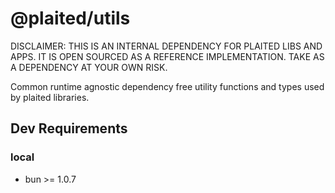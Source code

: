 # @plaited/utils

DISCLAIMER: THIS IS AN INTERNAL DEPENDENCY FOR PLAITED LIBS AND APPS. IT IS OPEN SOURCED AS A REFERENCE IMPLEMENTATION. TAKE AS A DEPENDENCY AT YOUR OWN RISK.

Common runtime agnostic dependency free utility functions and types used by plaited libraries.

## Dev Requirements

### local

- bun >= 1.0.7
